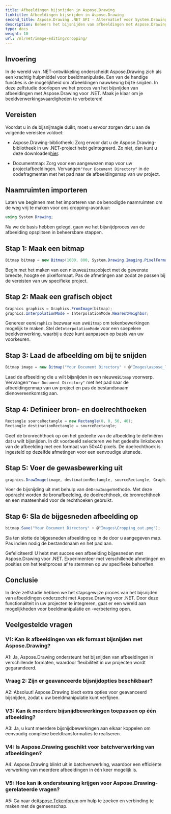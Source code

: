 ```yaml
---
title: Afbeeldingen bijsnijden in Aspose.Drawing
linktitle: Afbeeldingen bijsnijden in Aspose.Drawing
second_title: Aspose.Drawing .NET API - Alternatief voor System.Drawing.Common
description: Beheers het bijsnijden van afbeeldingen met Aspose.Drawing voor .NET. Met deze stapsgewijze handleiding kunnen ontwikkelaars hun vaardigheden op het gebied van beeldverwerking moeiteloos verbeteren.
type: docs
weight: 10
url: /nl/net/image-editing/cropping/
---
```

## Invoering

In de wereld van .NET-ontwikkeling onderscheidt Aspose.Drawing zich als een krachtig hulpmiddel voor beeldmanipulatie. Een van de handige functies is de mogelijkheid om afbeeldingen nauwkeurig bij te snijden. In deze zelfstudie doorlopen we het proces van het bijsnijden van afbeeldingen met Aspose.Drawing voor .NET. Maak je klaar om je beeldverwerkingsvaardigheden te verbeteren!

## Vereisten

Voordat u in de bijsnijmagie duikt, moet u ervoor zorgen dat u aan de volgende vereisten voldoet:

-  Aspose.Drawing-bibliotheek: Zorg ervoor dat u de Aspose.Drawing-bibliotheek in uw .NET-project hebt geïntegreerd. Zo niet, dan kunt u deze downloaden[hier](https://releases.aspose.com/drawing/net/).

-  Documentmap: Zorg voor een aangewezen map voor uw projectafbeeldingen. Vervangen`"Your Document Directory"` in de codefragmenten met het pad naar de afbeeldingsmap van uw project.

## Naamruimten importeren

Laten we beginnen met het importeren van de benodigde naamruimten om de weg vrij te maken voor ons cropping-avontuur:

```csharp
using System.Drawing;
```

Nu we de basis hebben gelegd, gaan we het bijsnijdproces van de afbeelding opsplitsen in beheersbare stappen.

## Stap 1: Maak een bitmap

```csharp
Bitmap bitmap = new Bitmap(1000, 800, System.Drawing.Imaging.PixelFormat.Format32bppPArgb);
```

 Begin met het maken van een nieuwe`Bitmap`object met de gewenste breedte, hoogte en pixelformaat. Pas de afmetingen aan zodat ze passen bij de vereisten van uw specifieke project.

## Stap 2: Maak een grafisch object

```csharp
Graphics graphics = Graphics.FromImage(bitmap);
graphics.InterpolationMode = InterpolationMode.NearestNeighbor;
```

 Genereer een`Graphics` bezwaar van uw`Bitmap` om tekenbewerkingen mogelijk te maken. Stel de`InterpolationMode` voor een soepelere beeldverwerking, waarbij u deze kunt aanpassen op basis van uw voorkeuren.

## Stap 3: Laad de afbeelding om bij te snijden

```csharp
Bitmap image = new Bitmap("Your Document Directory" + @"Images\aspose_logo.png");
```

 Laad de afbeelding die u wilt bijsnijden in een nieuwe`Bitmap` voorwerp. Vervangen`"Your Document Directory"` met het pad naar de afbeeldingenmap van uw project en pas de bestandsnaam dienovereenkomstig aan.

## Stap 4: Definieer bron- en doelrechthoeken

```csharp
Rectangle sourceRectangle = new Rectangle(0, 0, 50, 40);
Rectangle destinationRectangle = sourceRectangle;
```

Geef de bronrechthoek op om het gedeelte van de afbeelding te definiëren dat u wilt bijsnijden. In dit voorbeeld selecteren we het gedeelte linksboven van de afbeelding met een formaat van 50x40 pixels. De doelrechthoek is ingesteld op dezelfde afmetingen voor een eenvoudige uitsnede.

## Stap 5: Voer de gewasbewerking uit

```csharp
graphics.DrawImage(image, destinationRectangle, sourceRectangle, GraphicsUnit.Pixel);
```

 Voer de bijsnijding uit met behulp van de`DrawImage`methode. Met deze opdracht worden de bronafbeelding, de doelrechthoek, de bronrechthoek en een maateenheid voor de rechthoeken gebruikt.

## Stap 6: Sla de bijgesneden afbeelding op

```csharp
bitmap.Save("Your Document Directory" + @"Images\Cropping_out.png");
```

Sla ten slotte de bijgesneden afbeelding op in de door u aangegeven map. Pas indien nodig de bestandsnaam en het pad aan.

Gefeliciteerd! U hebt met succes een afbeelding bijgesneden met Aspose.Drawing voor .NET. Experimenteer met verschillende afmetingen en posities om het teeltproces af te stemmen op uw specifieke behoeften.

## Conclusie

In deze zelfstudie hebben we het stapsgewijze proces van het bijsnijden van afbeeldingen onderzocht met Aspose.Drawing voor .NET. Door deze functionaliteit in uw projecten te integreren, gaat er een wereld aan mogelijkheden voor beeldmanipulatie en -verbetering open.

## Veelgestelde vragen

### V1: Kan ik afbeeldingen van elk formaat bijsnijden met Aspose.Drawing?

A1: Ja, Aspose.Drawing ondersteunt het bijsnijden van afbeeldingen in verschillende formaten, waardoor flexibiliteit in uw projecten wordt gegarandeerd.

### Vraag 2: Zijn er geavanceerde bijsnijdopties beschikbaar?

A2: Absoluut! Aspose.Drawing biedt extra opties voor geavanceerd bijsnijden, zodat u uw beeldmanipulatie kunt verfijnen.

### V3: Kan ik meerdere bijsnijdbewerkingen toepassen op één afbeelding?

A3: Ja, u kunt meerdere bijsnijdbewerkingen aan elkaar koppelen om eenvoudig complexe beeldtransformaties te realiseren.

### V4: Is Aspose.Drawing geschikt voor batchverwerking van afbeeldingen?

A4: Aspose.Drawing blinkt uit in batchverwerking, waardoor een efficiënte verwerking van meerdere afbeeldingen in één keer mogelijk is.

### V5: Hoe kan ik ondersteuning krijgen voor Aspose.Drawing-gerelateerde vragen?

 A5: Ga naar de[Aspose.Tekenforum](https://forum.aspose.com/c/diagram/17) om hulp te zoeken en verbinding te maken met de gemeenschap.

